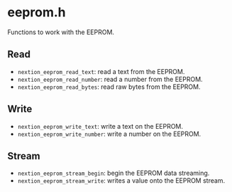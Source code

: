 # eeprom.h

Functions to work with the EEPROM.

## Read

* ```nextion_eeprom_read_text```: read a text from the EEPROM.
* ```nextion_eeprom_read_number```: read a number from the EEPROM.
* ```nextion_eeprom_read_bytes```: read raw bytes from the EEPROM.

## Write

* ```nextion_eeprom_write_text```: write a text on the EEPROM.
* ```nextion_eeprom_write_number```: write a number on the EEPROM.

## Stream

* ```nextion_eeprom_stream_begin```: begin the EEPROM data streaming.
* ```nextion_eeprom_stream_write```: writes a value onto the EEPROM stream.

